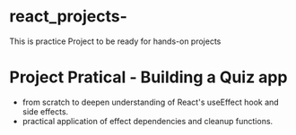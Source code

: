 # react_projects-
This is practice Project to be ready for hands-on projects

# Project Pratical - Building a Quiz app
- from scratch to deepen understanding of React's useEffect hook and side effects.
- practical application of effect dependencies and cleanup functions.
